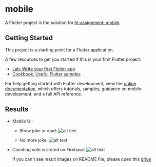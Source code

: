 # mobile

A Flutter project is the solution for [hl-assignment: mobile](https://github.com/hl-solutions/hl-assignment/tree/master/mobile).

## Getting Started

This project is a starting point for a Flutter application.

A few resources to get you started if this is your first Flutter project:

- [Lab: Write your first Flutter app](https://docs.flutter.dev/get-started/codelab)
- [Cookbook: Useful Flutter samples](https://docs.flutter.dev/cookbook)

For help getting started with Flutter development, view the
[online documentation](https://docs.flutter.dev/), which offers tutorials,
samples, guidance on mobile development, and a full API reference.

## Results

- Mobile UI:
  - Show joke to read: 
  ![alt text](https://drive.google.com/file/d/1s7eFvKeODLUMxpoQUf8LWQCcFKn2Z2J0/view?usp=drive_link)

  - No more joke:
  ![alt text](https://drive.google.com/file/d/1sCQe__S33GjDCWoYNIjkd-p-iRi4yo43/view?usp=drive_link)

- Counting vote is stored on Firebase:
  ![alt text](https://drive.google.com/file/d/12NfYSvWRy1IbfpZBJQiNmPYLnw1a5dOD/view?usp=drive_link)

  If you can't see result images on README file, please open this [drive](https://drive.google.com/file/d/12NfYSvWRy1IbfpZBJQiNmPYLnw1a5dOD/view?usp=drive_link)

  
